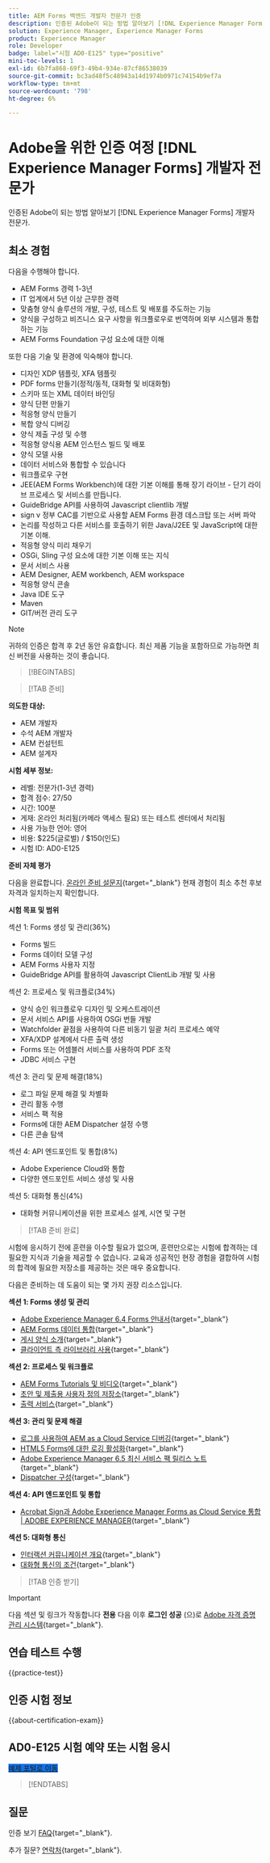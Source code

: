 ```yaml
---
title: AEM Forms 백엔드 개발자 전문가 인증
description: 인증된 Adobe이 되는 방법 알아보기 [!DNL Experience Manager Forms] 백엔드 개발자 전문가.
solution: Experience Manager, Experience Manager Forms
product: Experience Manager
role: Developer
badge: label="시험 AD0-E125" type="positive"
mini-toc-levels: 1
exl-id: 6b7fa868-69f3-49b4-934e-87cf86538039
source-git-commit: bc3ad48f5c48943a14d1974b0971c74154b9ef7a
workflow-type: tm+mt
source-wordcount: '798'
ht-degree: 6%

---
```


# Adobe을 위한 인증 여정 [!DNL Experience Manager Forms] 개발자 전문가

인증된 Adobe이 되는 방법 알아보기 [!DNL Experience Manager Forms] 개발자 전문가.

## 최소 경험

다음을 수행해야 합니다.

* AEM Forms 경력 1-3년
* IT 업계에서 5년 이상 근무한 경력
* 맞춤형 양식 솔루션의 개발, 구성, 테스트 및 배포를 주도하는 기능
* 양식을 구성하고 비즈니스 요구 사항을 워크플로우로 번역하며 외부 시스템과 통합하는 기능
* AEM Forms Foundation 구성 요소에 대한 이해

또한 다음 기술 및 환경에 익숙해야 합니다.

* 디자인 XDP 템플릿, XFA 템플릿
* PDF forms 만들기(정적/동적, 대화형 및 비대화형)
* 스키마 또는 XML 데이터 바인딩
* 양식 단편 만들기
* 적응형 양식 만들기
* 복합 양식 디버깅
* 양식 제출 구성 및 수행
* 적응형 양식용 AEM 인스턴스 빌드 및 배포
* 양식 모델 사용
* 데이터 서비스와 통합할 수 있습니다
* 워크플로우 구현
* JEE(AEM Forms Workbench)에 대한 기본 이해를 통해 장기 라이브 - 단기 라이브 프로세스 및 서비스를 만듭니다.
* GuideBridge API를 사용하여 Javascript clientlib 개발
* sign v 정부 CAC를 기반으로 사용할 AEM Forms 환경 데스크탑 또는 서버 파악
* 논리를 작성하고 다른 서비스를 호출하기 위한 Java/J2EE 및 JavaScript에 대한 기본 이해.
* 적응형 양식 미리 채우기
* OSGi, Sling 구성 요소에 대한 기본 이해 또는 지식
* 문서 서비스 사용
* AEM Designer, AEM workbench, AEM workspace
* 적응형 양식 콘솔
* Java IDE 도구
* Maven
* GIT/버전 관리 도구

>[!NOTE]
>
>귀하의 인증은 합격 후 2년 동안 유효합니다. 최신 제품 기능을 포함하므로 가능하면 최신 버전을 사용하는 것이 좋습니다.

>[!BEGINTABS]

>[!TAB 준비]

**의도한 대상:**

* AEM 개발자
* 수석 AEM 개발자
* AEM 컨설턴트
* AEM 설계자

**시험 세부 정보:**

* 레벨: 전문가(1-3년 경력)
* 합격 점수: 27/50
* 시간: 100분
* 게재: 온라인 처리됨(카메라 액세스 필요) 또는 테스트 센터에서 처리됨
* 사용 가능한 언어: 영어
* 비용: $225(글로벌) / $150(인도)
* 시험 ID: AD0-E125

**준비 자체 평가**

다음을 완료합니다. [온라인 준비 설문지](https://scorpion.caveon.com/launchpad/ad-q-e129-readiness-questionnaire-for-adobe-aem-assets-developer-professional-exam-copy-x38d6m/ad-q-e125-readiness-questionnaire-for-adobe-aem-forms-developer-expert-exam){target="_blank"} 현재 경험이 최소 추천 후보 자격과 일치하는지 확인합니다.

**시험 목표 및 범위**

섹션 1: Forms 생성 및 관리(36%)

* Forms 빌드
* Forms 데이터 모델 구성
* AEM Forms 사용자 지정
* GuideBridge API를 활용하여 Javascript ClientLib 개발 및 사용

섹션 2: 프로세스 및 워크플로(34%)

* 양식 승인 워크플로우 디자인 및 오케스트레이션
* 문서 서비스 API를 사용하여 OSGi 번들 개발
* Watchfolder 끝점을 사용하여 다른 비동기 일괄 처리 프로세스 예약
* XFA/XDP 설계에서 다른 출력 생성
* Forms 또는 어셈블러 서비스를 사용하여 PDF 조작
* JDBC 서비스 구현

섹션 3: 관리 및 문제 해결(18%)

* 로그 파일 문제 해결 및 차별화
* 관리 활동 수행
* 서비스 팩 적용
* Forms에 대한 AEM Dispatcher 설정 수행
* 다른 콘솔 탐색

섹션 4: API 엔드포인트 및 통합(8%)

* Adobe Experience Cloud와 통합
* 다양한 엔드포인트 서비스 생성 및 사용

섹션 5: 대화형 통신(4%)

* 대화형 커뮤니케이션을 위한 프로세스 설계, 시연 및 구현

>[!TAB 준비 완료]

시험에 응시하기 전에 훈련을 이수할 필요가 없으며, 훈련만으로는 시험에 합격하는 데 필요한 지식과 기술을 제공할 수 없습니다. 교육과 성공적인 현장 경험을 결합하여 시험의 합격에 필요한 저장소를 제공하는 것은 매우 중요합니다.

다음은 준비하는 데 도움이 되는 몇 가지 권장 리소스입니다.

**섹션 1: Forms 생성 및 관리**

* [Adobe Experience Manager 6.4 Forms 안내서](https://experienceleague.adobe.com/docs/experience-manager-64/forms/home.html){target="_blank"}
* [AEM Forms 데이터 통합](https://experienceleague.adobe.com/docs/experience-manager-65/forms/form-data-model/data-integration.html){target="_blank"}
* [게시 양식 소개](https://experienceleague.adobe.com/docs/experience-manager-64/forms/publish-process-aem-forms/introduction-publishing-forms.html#aem-forms-portal-components-overview){target="_blank"}
* [클라이언트 측 라이브러리 사용](https://experienceleague.adobe.com/docs/experience-manager-65/developing/introduction/clientlibs.html#locating-a-client-library-folder-and-using-the-proxy-client-libraries-servlet){target="_blank"}

**섹션 2: 프로세스 및 워크플로**

* [AEM Forms Tutorials 및 비디오](https://experienceleague.adobe.com/docs/experience-manager-learn/forms/overview.html){target="_blank"}
* [초안 및 제출용 사용자 정의 저장소](https://experienceleague.adobe.com/docs/experience-manager-64/forms/use-forms-portal/adding-custom-storage-provider-forms.html){target="_blank"}
* [출력 서비스](https://experienceleague.adobe.com/docs/experience-manager-65/forms/use-document-services/output-service.html#generating-non-interactive-form-documents){target="_blank"}

**섹션 3: 관리 및 문제 해결**

* [로그를 사용하여 AEM as a Cloud Service 디버깅](https://experienceleague.adobe.com/docs/experience-manager-learn/cloud-service/debugging/debugging-aem-as-a-cloud-service/logs.html#:~:text=aemerror%20is%20the%20Java%20error%20log%20%28found%20at,log%20levels%20for%20custom%20loggers%20per%20environment%20type%3A){target="_blank"}
* [HTML5 Forms에 대한 로깅 활성화](https://experienceleague.adobe.com/docs/experience-manager-65/forms/html5-forms/enable-logs.html){target="_blank"}
* [Adobe Experience Manager 6.5 최신 서비스 팩 릴리스 노트](https://experienceleague.adobe.com/docs/experience-manager-65/release-notes/service-pack/sp-release-notes.html){target="_blank"}
* [Dispatcher 구성](https://experienceleague.adobe.com/docs/experience-manager-dispatcher/using/configuring/dispatcher-configuration.html?lang=ko-KR){target="_blank"}

**섹션 4: API 엔드포인트 및 통합**

* [Acrobat Sign과 Adobe Experience Manager Forms as Cloud Service 통합 | ADOBE EXPERIENCE MANAGER](https://experienceleague.adobe.com/docs/experience-manager-learn/cloud-service/forms/forms-and-sign/introduction.html){target="_blank"}

**섹션 5: 대화형 통신**

* [인터랙션 커뮤니케이션 개요](https://experienceleague.adobe.com/docs/experience-manager-64/forms/getting-started/interactive-communications-overview.html){target="_blank"}
* [대화형 통신의 조건](https://experienceleague.adobe.com/docs/experience-manager-65/forms/interactive-communications/conditions-interactive-communications.html){target="_blank"}

>[!TAB 인증 받기]

>[!IMPORTANT]
>
>다음 섹션 및 링크가 작동합니다 **전용** 다음 이후 **로그인 성공** (으)로 [Adobe 자격 증명 관리 시스템](https://www.certmetrics.com/adobe){target="_blank"}.

## 연습 테스트 수행

{{practice-test}}

## 인증 시험 정보

{{about-certification-exam}}

## AD0-E125 시험 예약 또는 시험 응시

<a href="https://www.certmetrics.com/adobe/candidate/examity_sso.aspx?eid=AD0-E125" target="_blank" class="spectrum-Button spectrum-Button--fill spectrum-Button--accent spectrum-Button--sizeM is-margin-bottom-big-big at-element-click-tracking" style="background-color:#1473E6">

<span class="spectrum-Button-label has-no-wrap">
   예제 포털로 이동
</span>
</a>

>[!ENDTABS]

## 질문

인증 보기 [FAQ](https://experienceleague.adobe.com/docs/certification/certification/faq.html){target="_blank"}.

추가 질문? [연락처](mailto:certif@adobe.com){target="_blank"}.
